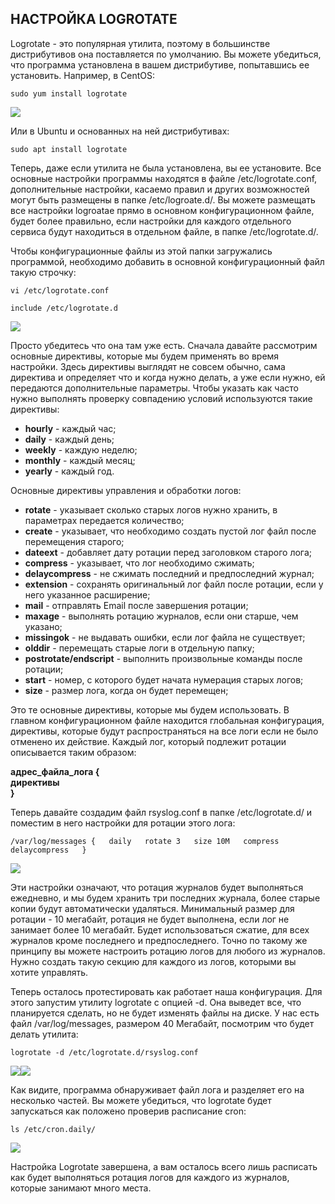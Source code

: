 ## НАСТРОЙКА LOGROTATE

Logrotate - это популярная утилита, поэтому в большинстве дистрибутивов она поставляется по умолчанию. Вы можете убедиться, что программа установлена в вашем дистрибутиве, попытавшись ее установить. Например, в CentOS:

 `sudo yum install logrotate`

![](https://losst.ru/wp-content/uploads/2017/04/Snimok-ekrana-iz-2017-04-20-13-36-05-1024x576.png)

Или в Ubuntu и основанных на ней дистрибутивах:

 `sudo apt install logrotate`

Теперь, даже если утилита не была установлена, вы ее установите. Все основные настройки программы находятся в файле /etc/logrotate.conf, дополнительные настройки, касаемо правил и других возможностей могут быть размещены в папке /etc/logroate.d/. Вы можете размещать все настройки logroatae прямо в основном конфигурационном файле, будет более правильно, если настройки для каждого отдельного сервиса будут находиться в отдельном файле, в папке /etc/logrotate.d/.

Чтобы конфигурационные файлы из этой папки загружались программой, необходимо добавить в основной конфигурационный файл такую строчку:

 `vi /etc/logrotate.conf`

`include /etc/logrotate.d`

[![](https://losst.ru/wp-content/uploads/2017/04/Snimok-ekrana-iz-2017-04-20-13-43-05-1024x576.png)](https://losst.ru/wp-content/uploads/2017/04/Snimok-ekrana-iz-2017-04-20-13-43-05.png)

Просто убедитесь что она там уже есть. Сначала давайте рассмотрим основные директивы, которые мы будем применять во время настройки. Здесь директивы выглядят не совсем обычно, сама директива и определяет что и когда нужно делать, а уже если нужно, ей передаются дополнительные параметры. Чтобы указать как часто нужно выполнять проверку совпадению условий используются такие директивы:

-   **hourly** - каждый час;
-   **daily** - каждый день;
-   **weekly** - каждую неделю;
-   **monthly** - каждый месяц;
-   **yearly** - каждый год.

Основные директивы управления и обработки логов:

-   **rotate** - указывает сколько старых логов нужно хранить, в параметрах передается количество;
-   **create** - указывает, что необходимо создать пустой лог файл после перемещения старого;
-   **dateext** - добавляет дату ротации перед заголовком старого лога;
-   **compress** - указывает, что лог необходимо сжимать;
-   **delaycompress** - не сжимать последний и предпоследний журнал;
-   **extension** - сохранять оригинальный лог файл после ротации, если у него указанное расширение;
-   **mail** - отправлять Email после завершения ротации;
-   **maxage** - выполнять ротацию журналов, если они старше, чем указано;
-   **missingok** - не выдавать ошибки, если лог файла не существует;
-   **olddir** - перемещать старые логи в отдельную папку;
-   **postrotate/endscript** - выполнить произвольные команды после ротации;
-   **start** - номер, с которого будет начата нумерация старых логов;
-   **size** - размер лога, когда он будет перемещен;

Это те основные директивы, которые мы будем использовать. В главном конфигурационном файле находится глобальная конфигурация, директивы, которые будут распространяться на все логи если не было отменено их действие. Каждый лог, который подлежит ротации описывается таким образом:

**адрес_файла_лога {**  
**директивы**  
**}**

Теперь давайте создадим файл rsyslog.conf в папке /etc/logrotate.d/ и поместим в него настройки для ротации этого лога:

`/var/log/messages {  
daily  
rotate 3  
size 10M  
compress  
delaycompress  
}`

[![](https://losst.ru/wp-content/uploads/2017/04/Snimok-ekrana-iz-2017-04-20-14-30-52-1024x576.png)](https://losst.ru/wp-content/uploads/2017/04/Snimok-ekrana-iz-2017-04-20-14-30-52.png)

Эти настройки означают, что ротация журналов будет выполняться ежедневно, и мы будем хранить три последних журнала, более старые копии будут автоматически удаляться. Минимальный размер для ротации - 10 мегабайт, ротация не будет выполнена, если лог не занимает более 10 мегабайт. Будет использоваться сжатие, для всех журналов кроме последнего и предпоследнего. Точно по такому же принципу вы можете настроить ротацию логов для любого из журналов. Нужно создать такую секцию для каждого из логов, которыми вы хотите управлять.

Теперь осталось протестировать как работает наша конфигурация. Для этого запустим утилиту logrotate с опцией -d. Она выведет все, что планируется сделать, но не будет изменять файлы на диске. У нас есть файл /var/log/messages, размером 40 Мегабайт, посмотрим что будет делать утилита:

 `logrotate -d /etc/logrotate.d/rsyslog.conf`

[![](https://losst.ru/wp-content/uploads/2017/04/Snimok-ekrana-iz-2017-04-20-14-35-50-1024x576.png)](https://losst.ru/wp-content/uploads/2017/04/Snimok-ekrana-iz-2017-04-20-14-35-50.png)[![](https://losst.ru/wp-content/uploads/2017/04/Snimok-ekrana-iz-2017-04-20-14-37-13-1024x576.png)](https://losst.ru/wp-content/uploads/2017/04/Snimok-ekrana-iz-2017-04-20-14-37-13.png)

Как видите, программа обнаруживает файл лога и разделяет его на несколько частей. Вы можете убедиться, что logrotate будет запускаться как положено проверив расписание cron:

 `ls /etc/cron.daily/`

[![](https://losst.ru/wp-content/uploads/2017/04/Snimok-ekrana-iz-2017-04-20-14-41-25-1024x576.png)](https://losst.ru/wp-content/uploads/2017/04/Snimok-ekrana-iz-2017-04-20-14-41-25.png)

Настройка Logrotate завершена, а вам осталось всего лишь расписать как будет выполняться ротация логов для каждого из журналов, которые занимают много места.